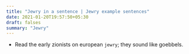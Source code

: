 ```yaml
---
title: "Jewry in a sentence | Jewry example sentences"
date: 2021-01-20T19:57:50+05:30
draft: falses
summary: "Jewry"
---
```

- Read the early zionists on european `jewry`; they sound like goebbels.
                 
